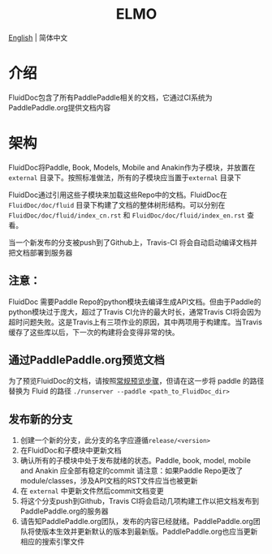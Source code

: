 <h1 align="center">ELMO</h1>

[English](./README.md) | 简体中文

# 介绍

FluidDoc包含了所有PaddlePaddle相关的文档，它通过CI系统为PaddlePaddle.org提供文档内容

# 架构

FluidDoc将Paddle, Book, Models, Mobile and Anakin作为子模块，并放置在 `external` 目录下。按照标准做法，所有的子模块应当置于`external` 目录下

FluidDoc通过引用这些子模块来加载这些Repo中的文档。FluidDoc在 `FluidDoc/doc/fluid` 目录下构建了文档的整体树形结构。可以分别在 `FluidDoc/doc/fluid/index_cn.rst` 和 `FluidDoc/doc/fluid/index_en.rst` 查看。

当一个新发布的分支被push到了Github上，Travis-CI 将会自动启动编译文档并把文档部署到服务器

## 注意：
FluidDoc 需要Paddle Repo的python模块去编译生成API文档。但由于Paddle的python模块过于庞大，超过了Travis CI允许的最大时长，通常Travis CI将会因为超时问题失败。这是Travis上有三项作业的原因，其中两项用于构建库。当Travis缓存了这些库以后，下一次的构建将会变得非常的快。

## 通过PaddlePaddle.org预览文档

为了预览FluidDoc的文档，请按照[常规预览步骤](https://github.com/PaddlePaddle/PaddlePaddle.org/blob/develop/README.md)，但请在这一步将 paddle 的路径替换为 Fluid 的路径
`./runserver --paddle <path_to_FluidDoc_dir>`

## 发布新的分支
1. 创建一个新的分支，此分支的名字应遵循`release/<version>`
1. 在FluidDoc和子模块中更新文档
1. 确认所有的子模块中处于发布就绪的状态。Paddle, book, model, mobile and Anakin 应全部有稳定的commit
请注意：如果Paddle Repo更改了module/classes，涉及API文档的RST文件应当也被更新
1. 在 `external` 中更新文件然后commit文档变更
1. 将这个分支push到Github，Travis CI将会启动几项构建工作以把文档发布到PaddlePaddle.org的服务器
1. 请告知PaddlePaddle.org团队，发布的内容已经就绪。PaddlePaddle.org团队将使版本生效并更新默认的版本到最新版。PaddlePaddle.org也应当更新相应的搜索引擎文件
